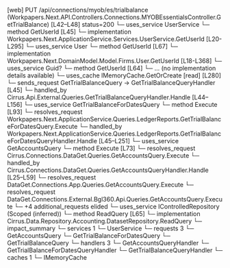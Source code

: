 [web] PUT /api/connections/myob/es/trialbalance  (Workpapers.Next.API.Controllers.Connections.MYOBEssentialsController.GetTrialBalance)  [L42–L48] status=200
  └─ uses_service UserService
    └─ method GetUserId [L45]
      └─ implementation Workpapers.Next.ApplicationService.Services.UserService.GetUserId [L20-L295]
        └─ uses_service User
          └─ method GetUserId [L67]
            └─ implementation Workpapers.Next.DomainModel.Model.Firms.User.GetUserId [L18-L368]
        └─ uses_service Guid?
          └─ method GetUserId [L64]
            └─ ... (no implementation details available)
        └─ uses_cache IMemoryCache.GetOrCreate [read] [L280]
  └─ sends_request GetTrialBalanceQuery -> GetTrialBalanceQueryHandler [L45]
    └─ handled_by Cirrus.Api.External.Queries.GetTrialBalanceQueryHandler.Handle [L44–L156]
      └─ uses_service GetTrialBalanceForDatesQuery
        └─ method Execute [L93]
          └─ resolves_request Workpapers.Next.ApplicationService.Queries.LedgerReports.GetTrialBalanceForDatesQuery.Execute
            └─ handled_by Workpapers.Next.ApplicationService.Queries.LedgerReports.GetTrialBalanceForDatesQueryHandler.Handle [L45–L251]
      └─ uses_service GetAccountsQuery
        └─ method Execute [L73]
          └─ resolves_request Cirrus.Connections.DataGet.Queries.GetAccountsQuery.Execute
            └─ handled_by Cirrus.Connections.DataGet.Queries.GetAccountsQueryHandler.Handle [L25–L59]
          └─ resolves_request DataGet.Connections.App.Queries.GetAccountsQuery.Execute
          └─ resolves_request DataGet.Connections.External.Bgl360.Api.Queries.GetAccountsQuery.Execute
          └─ +4 additional_requests elided
      └─ uses_service IControlledRepository<Dataset> (Scoped (inferred))
        └─ method ReadQuery [L65]
          └─ implementation Cirrus.Data.Repository.Accounting.DatasetRepository.ReadQuery
  └─ impact_summary
    └─ services 1
      └─ UserService
    └─ requests 3
      └─ GetAccountsQuery
      └─ GetTrialBalanceForDatesQuery
      └─ GetTrialBalanceQuery
    └─ handlers 3
      └─ GetAccountsQueryHandler
      └─ GetTrialBalanceForDatesQueryHandler
      └─ GetTrialBalanceQueryHandler
    └─ caches 1
      └─ IMemoryCache

